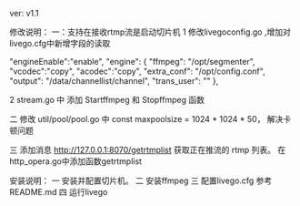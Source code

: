 ver: v1.1

修改说明：
一：支持在接收rtmp流是启动切片机
1 修改livegoconfig.go ,增加对livego.cfg中新增字段的读取

"engineEnable":"enable",
"engine":
{
    "ffmpeg": "/opt/segmenter",
    "vcodec":"copy",
    "acodec":"copy",
    "extra_conf": "/opt/config.conf",
    "output": "/data/channellist/channel",
    "trans_user": ""
},

2 stream.go 中 添加 Startffmpeg 和 Stopffmpeg 函数

二 修改 util/pool/pool.go 中 const maxpoolsize = 1024 * 1024 * 50， 解决卡顿问题


三 添加消息 http://127.0.0.1:8070/getrtmplist 获取正在推流的 rtmp 列表。
   在http_opera.go中添加函数getrtmplist


安装说明：
一 安装并配置切片机。
二 安装ffmpeg
三 配置livego.cfg 参考README.md
四 运行livego





